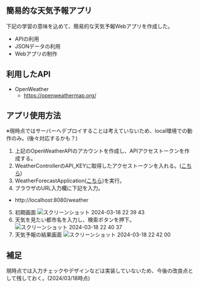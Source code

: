 ## 簡易的な天気予報アプリ
下記の学習の意味を込めて、簡易的な天気予報Webアプリを作成した。

- APIの利用
- JSONデータの利用
- Webアプリの制作

## 利用したAPI

- OpenWeather
  - https://openweathermap.org/

## アプリ使用方法
※現時点ではサーバーへデプロイすることは考えていないため、local環境での動作のみ。(後々対応するかも？)
1. 上記のOpenWeatherAPIのアカウントを作成し、APIアクセストークンを作成する。
2. WeatherControllerのAPI_KEYに取得したアクセストークンを入れる。([こちら](https://github.com/KeizoSasakiRP/weather_forecast/blob/main/src/main/java/com/example/weather_forecast/controller/WeatherController.java#L24))
3. WeatherForecastApplication([こちら](https://github.com/KeizoSasakiRP/weather_forecast/blob/main/src/main/java/com/example/weather_forecast/WeatherForecastApplication.java))を実行。
4. ブラウザのURL入力欄に下記を入力。
  - http://localhost:8080/weather
5. 初期画面
![スクリーンショット 2024-03-18 22 39 43](https://github.com/KeizoSasakiRP/weather_forecast/assets/157101140/7633c909-33fe-44dc-b30a-106c6ac91b41)
6. 天気を見たい都市名を入力し、検索ボタンを押下。
![スクリーンショット 2024-03-18 22 40 37](https://github.com/KeizoSasakiRP/weather_forecast/assets/157101140/012a53e3-57c3-4026-8079-f141ded06296)
7. 天気予報の結果画面
![スクリーンショット 2024-03-18 22 42 00](https://github.com/KeizoSasakiRP/weather_forecast/assets/157101140/22f21ed0-3c6c-4240-83ad-b2305bdb0db3)

## 補足
現時点では入力チェックやデザインなどは実装していないため、今後の改良点として残しておく。(2024/03/18時点)
